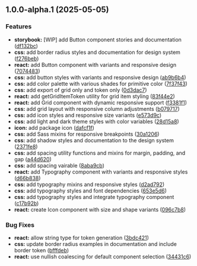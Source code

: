 ## 1.0.0-alpha.1 (2025-05-05)

### Features

* **storybook:** [WIP] add Button component stories and documentation ([df132bc](https://github.com/pplancq/shelter-ui/commit/df132bcb2f33cb425dce73229b80ce3e5a3f7bdc))
* **css:** add border radius styles and documentation for design system ([f276beb](https://github.com/pplancq/shelter-ui/commit/f276beb27bbb6241de53564111f5757c84736b01))
* **react:** add Button component with variants and responsive design ([7074483](https://github.com/pplancq/shelter-ui/commit/7074483553c7343da61d0e1418449e2e78e694bb))
* **css:** add button styles with variants and responsive design ([ab9b6b4](https://github.com/pplancq/shelter-ui/commit/ab9b6b437793ac8ce006c829c97566fd3ef2b175))
* **css:** add color palette with various shades for primitive color ([7f37f43](https://github.com/pplancq/shelter-ui/commit/7f37f43a1b51dd20fd8722cab5aa1389eb959fc8))
* **css:** add export of grid only and token only ([0d3dac7](https://github.com/pplancq/shelter-ui/commit/0d3dac7dadbfef5d2a0ecef70a6701881fd622f7))
* **react:** add getGridItemToken utility for grid item styling ([83f44e2](https://github.com/pplancq/shelter-ui/commit/83f44e207bfb31935ea7cf714affe841b21b566a))
* **react:** add Grid component with dynamic responsive support ([f3381f1](https://github.com/pplancq/shelter-ui/commit/f3381f16a3bd656bda673e2026e75c4ac566d54e))
* **css:** add grid layout with responsive column adjustments ([b079717](https://github.com/pplancq/shelter-ui/commit/b0797179d6eb8abf3026c25a827622eac88a01c8))
* **css:** add icon styles and responsive size variants ([e573d9c](https://github.com/pplancq/shelter-ui/commit/e573d9c373c87bde80631b910eafee47239d9554))
* **css:** add light and dark theme styles with color variables ([28d15a8](https://github.com/pplancq/shelter-ui/commit/28d15a84a7abd59f9a488edc3550b160fbcf3d8e))
* **icon:** add package icon ([dafcf1f](https://github.com/pplancq/shelter-ui/commit/dafcf1f4bfdb4a877f7618366b868b54eeacaf95))
* **css:** add Sass mixins for responsive breakpoints ([30a1206](https://github.com/pplancq/shelter-ui/commit/30a12066789923c46dad54033a3a1fadde61288e))
* **css:** add shadow styles and documentation to the design system ([2371fe8](https://github.com/pplancq/shelter-ui/commit/2371fe89d6afc2cfd6faadf28250644bef55a058))
* **css:** add spacing utility functions and mixins for margin, padding, and gap ([a44d620](https://github.com/pplancq/shelter-ui/commit/a44d62090961776e123dd500b4d7f574b356209f))
* **css:** add spacing vairable ([8aba9cb](https://github.com/pplancq/shelter-ui/commit/8aba9cb2b4867c0f250db8a509279bf43c2ee1f4))
* **react:** add Typography component with variants and responsive styles ([d66b838](https://github.com/pplancq/shelter-ui/commit/d66b838978e9672b25e37118059fafedd82a8bfe))
* **css:** add typography mixins and responsive styles ([d2ad792](https://github.com/pplancq/shelter-ui/commit/d2ad7927e39631372a260fb21faaba0e6e520388))
* **css:** add typography styles and font dependencies ([653e5d6](https://github.com/pplancq/shelter-ui/commit/653e5d60193bfc3bddc1be0b6e489efc4811b294))
* **css:** add typography styles and integrate typography component ([c17b92b](https://github.com/pplancq/shelter-ui/commit/c17b92bf6daed0fad2d5e5e773d58737055bc7c6))
* **react:** create Icon component with size and shape variants ([096c7b8](https://github.com/pplancq/shelter-ui/commit/096c7b88fbe8b45b9bb694a8c899e73f57172f20))

### Bug Fixes

* **react:** allow string type for token generation ([3bdc421](https://github.com/pplancq/shelter-ui/commit/3bdc421b7ab9fbc1d763ae63eb209ec0e878a48d))
* **css:** update border radius examples in documentation and include border token ([bfffdeb](https://github.com/pplancq/shelter-ui/commit/bfffdeb2f84d4f279f986d987dd356be0017943d))
* **react:** use nullish coalescing for default component selection ([34431c6](https://github.com/pplancq/shelter-ui/commit/34431c67831260a3d46038ff597357ff9c6367ce))

